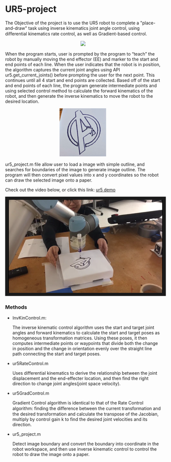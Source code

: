 # UR5-project

The Objective of the project is to use the UR5 robot to complete a "place-and-draw" task using inverse kinematics joint angle control, using diﬀerential kinematics rate control, as well as Gradient-based control. 
<p align="center"><img src ="https://github.com/bigdayangyu/UR5-project/blob/master/image/ur5.gif" width = 30% /></p>

When the program starts, user is prompted by the program to “teach” the robot by manually moving the end effector (EE) and marker to the start and end points of each line. When the user indicates that the robot is in position, the algorithm captures the current joint angles using API ur5.get_current_joints() before prompting the user for the next point. This continues until all 4 start and end points are collected. Based off of the start and end points of each line, the program generate intermediate points and using selected control method to calculate the forward kinematics of the robot, and then generate the inverse kinematics to move the robot to the desired location.

<p align="center"><img src ="https://github.com/bigdayangyu/UR5-project/blob/master/image/result.png" width = 30% /></p>
ur5_project.m file allow user to load a image with simple outline, and searches for boundaries of the image to generate image outline. The program will then convert pixel values into x and y coordinates so the robot can draw the selected image onto a paper. 

Check out the video below, or click this link: [ur5 demo](https://youtu.be/o9pLKlIqsOQ)
<p align="center"><a href="http://www.youtube.com/watch?feature=player_embedded&v=o9pLKlIqsOQ&feature=youtu.be
" target="_blank"><img src="https://github.com/bigdayangyu/UR5-project/blob/master/image/draw.PNG" 
alt="IMAGE ALT TEXT HERE" width="500" height="300" border="10" /></a></p>

### Methods
- InvKinControl.m: <p>The inverse kinematic control algorithm uses the start and target joint angles and forward kinematics to calculate the start and target poses as homogeneous transformation matrices. Using these poses, it then computes intermediate points or waypoints that divide both the change in position and the change in orientation evenly over the straight line path connecting the start and target poses. </p>
- ur5RateControl.m  <p> Uses differential kinematics to derive the relationship between the joint displacement and the end-effecter location, and then find the right direction to change joint angles(joint space velocity). </p>
- ur5GradControl.m <p>Gradient Control algorithm is identical to that of the Rate Control algorithm: finding the diﬀerence between the current transformation and the desired transformation and calculate the transpose of the Jacobian, multiply by control gain k to find the desired joint velocities and its direction. </p>
- ur5_project.m <p>Detect image boundary and convert the boundary into coordinate in the robot workspace, and then use inverse kinematic control to control the robot to draw the image onto a paper.  </p>

